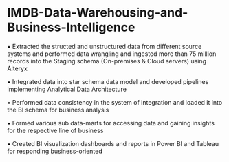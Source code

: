 # IMDB-Data-Warehousing-and-Business-Intelligence

•	Extracted the structed and unstructured data from different source systems and performed data wrangling and ingested more than 75 million records into the Staging schema (On-premises & Cloud servers) using Alteryx

•	Integrated data into star schema data model and developed pipelines implementing Analytical Data Architecture

•	Performed data consistency in the system of integration and loaded it into the BI schema for business analysis

•	Formed various sub data-marts for accessing data and gaining insights for the respective line of business

•	Created BI visualization dashboards and reports in Power BI and Tableau for responding business-oriented 
